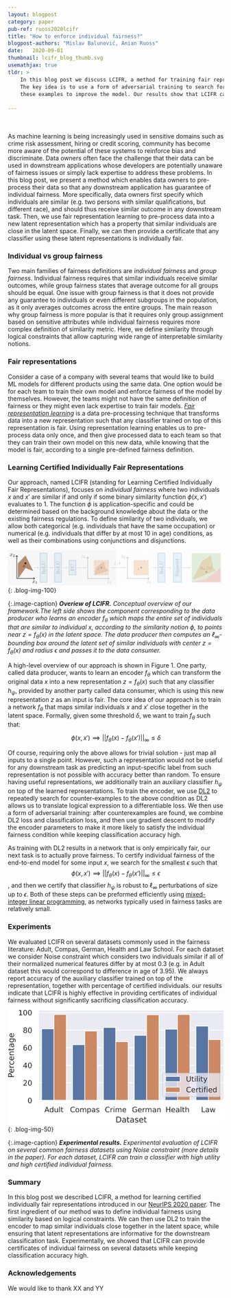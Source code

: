 ```yaml
---
layout: blogpost
category: paper
pub-ref: ruoss2020lcifr
title: "How to enforce individual fairness?"
blogpost-authors: "Mislav Balunović, Anian Ruoss" 
date:   2020-09-01
thumbnail: lcifr_blog_thumb.svg
usemathjax: true
tldr: >
    In this blog post we discuss LCIFR, a method for training fair representations with provable certificates of individual fairness.
    The key idea is to use a form of adversarial training to search for counter-examples to the individual fairness condition, and then use
    these examples to improve the model. Our results show that LCIFR can train classifiers with high certified individual fairness, while also achieving high utility.

---
```


<br/><br/>
As machine learning is being increasingly used in sensitive domains such as crime risk assessment, hiring or credit scoring,
community has become more aware of the potential of these systems to reinforce bias and discriminate.
Data owners often face the challenge that their data can be used in downstream applications whose developers are potentially unaware of fairness issues or simply lack expertise to address these problems.
In this blog post, we present a method which enables data owners to pre-process their data so that any downstream application has guarantee of individual fairness.
More specifically, data owners first specify which individuals are similar (e.g. two persons with similar qualifications, but different race), and should thus receive similar outcome in any downstream task.
Then, we use fair representation learning to pre-process data into a new latent representation which has a property that similar individuals are close in the latent space.
Finally, we can then provide a certificate that any classifier using these latent representations is individually fair.


### Individual vs group fairness

Two main families of fairness definitions are *individual fairness* and *group fairness*.
Individual fairness requires that similar individuals receive similar outcomes, while group fairness states that average outcome for all groups
should be equal.
One issue with group fairness is that it does not provide any guarantee to individuals or even different subgroups in the population, as it only averages outcomes across the entire groups.
The main reason why group fairness is more popular is that it requires only group assignment based on sensitive attributes while individual fairness requires more complex definition of similarity metric.
Here, we define similarity through logical constraints that allow capturing wide range of interpretable similarity notions.


### Fair representations

Consider a case of a company with several teams that would like to build ML models for different products using the same data.
One option would be for each team to train their own model and enforce fairness of the model by themselves.
However, the teams might not have the same definition of fairness or they might even lack expertise to train fair models.
[*Fair representation learning*](https://sanmi.cs.illinois.edu/documents/Representation_Learning_Fairness_NeurIPS19_Tutorial.pdf) is a data pre-processing technique that transforms data into a new representation such that any classifier trained on top of this representation is fair.
Using representation learning enables us to pre-process data only once, and then give processed data to each team so that they can train their own model on this new data, while knowing that the model is fair, according to a single pre-defined fairness definition. 


### Learning Certified Individually Fair Representations

Our approach, named LCIFR (standing for Learning Certified Individually Fair Representations), focuses on *individual fairness* where two individuals $x$ and $x'$ are similar if and only if some binary similarity function $\phi(x, x')$ evaluates to 1.
The function $\phi$ is application-specific and could be determined based on the background knowledge about the data or the existing fairness regulations.
To define similarity of two individuals, we allow both categorical (e.g. individuals that have the same occupation) or numerical (e.g. individuals that differ by at most 10 in age) conditions, as well as their combinations using conjunctions and disjunctions.


![](/assets/blog/lcifr/lcifr_overview.gif){: .blog-img-100}

{:.image-caption}
***Overiew of LCIFR.** Conceptual overview of our framework.The left side shows the component corresponding to the data producer who learns an encoder $f_\theta$ which maps the entire set of individuals that are similar to individual $x$, according to the similarity notion $\phi$, to points near $z = f_\theta(x)$ in the latent space. The data producer then computes an $\ell_\infty$-bounding box around the latent set of similar individuals with center $z = f_\theta(x)$ and radius $\epsilon$ and passes it to the data consumer.*

<!-- We show overview of our approach in Figure 1. -->
<!-- Given some fairness constraint, we want to train an individually fair representation and use it to -->
<!-- obtain a certificate of individual fairness for the end-to-end model (involving both the representation and the classifier). -->

A high-level overview of our approach is shown in Figure 1.
One party, called data producer, wants to learn an encoder $f_\theta$ which can transform the original data $x$ into a new representation $z = f_\theta(x)$ such that any classifier $h_\psi$, provided by another party called data consumer, which is using this new representation $z$ as an input is fair.
The core idea of our approach is to train a network $f_\theta$ that maps similar individuals $x$ and $x'$ close together in the latent space.
Formally, given some threshold $\delta$, we want to train $f_\theta$ such that:


$$
\begin{equation*}
	\phi(x, x') \implies ||f_\theta(x) - f_\theta(x')||_{\infty} \leq \delta
\end{equation*}
$$

Of course, requiring only the above allows for trivial solution - just map all inputs to a single point.
However, such a representation would not be useful for any downstream task as predicting an input-specific label from such representation is not possible with accuracy better than random.
To ensure having useful representations, we additionally train an auxiliary classifier $h_\psi$ on top of the learned representations.
To train the encoder, we use [DL2](https://www.sri.inf.ethz.ch/publications/fischer2019dl2) to repeatedly search for counter-examples to the above condition as DL2 allows us to translate logical expression to a differentiable loss.
We then use a form of adversarial training: after counterexamples are found, we combine DL2 loss and classification loss, and then use gradient descent to modify the encoder parameters to make it more likely to satisfy the individual fairness condition while keeping classification accuracy high.


As training with DL2 results in a network that is only empirically fair, our next task is to actually prove fairness.
To certify individual fairness of the end-to-end model for some input $x$, we search for the smallest $\epsilon$ such that $$\phi(x, x') \implies ||f_\theta(x) - f_\theta(x')||_{\infty} \leq \epsilon$$, and then we certify that classifier $h_\psi$ is robust to $\ell_\infty$ perturbations of size up to $\epsilon$.
Both of these steps can be preformed efficiently using [mixed-integer linear programming](https://arxiv.org/abs/1711.07356), as networks typically used in fairness tasks are relatively small.

### Experiments

We evaluated LCIFR on several datasets commonly used in the fairness literature: Adult, Compas, German, Health and Law School.
For each dataset we consider Noise constraint which considers two individuals similar if all of their normalized numerical features differ by at most 0.3 (e.g. in Adult dataset this would correspond to difference in age of 3.95).
We always report accuracy of the auxiliary classifier trained on top of the representation, together with percentage of certified individuals.
our results indicate that LCIFR is highly effective in providing certificates of individual fairness without significantly sacrificing classification accuracy.

![](/assets/blog/lcifr/lcifr_results.svg){: .blog-img-50}

{:.image-caption}
***Experimental results.** Experimental evaluation of LCIFR on several common fairness datasets using Noise constraint (more details in the paper). For each dataset, LCIFR can train a classifier with high utility and high certified individual fairness.*

### Summary

In this blog post we described LCIFR, a method for learning certified individually fair representations introduced in our [NeurIPS 2020 paper](https://arxiv.org/abs/2002.10312).
The first ingredient of our method was to define individual fairness using similarity based on logical constraints.
We can then use DL2 to train the encoder to map similar individuals close together in the latent space, while ensuring that latent representations are informative for the downstream classification task.
Experimentally, we showed that LCIFR can provide certificates of individual fairness on several datasets while keeping classification accuracy high.

### Acknowledgements

We would like to thank XX and YY
